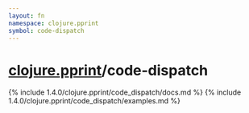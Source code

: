 ```yaml
---
layout: fn
namespace: clojure.pprint
symbol: code-dispatch
---
```


# [clojure.pprint](../)/code-dispatch

{% include 1.4.0/clojure.pprint/code_dispatch/docs.md %}
{% include 1.4.0/clojure.pprint/code_dispatch/examples.md %}

